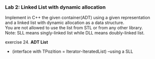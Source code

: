 ### Lab 2: Linked List with dynamic allocation

Implement in C++ the given container(ADT) using a given representation and a linked list with dynamic allocation as a data structure.\
You are not  allowed to use the list from STL or from any other library.\
Note: SLL means singly-linked list while DLL means doubly-linked list.

exercise 24. **ADT List**
  - (interface with TPozition = Iterator-IteratedList) –using a SLL
